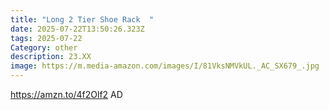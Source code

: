 ```yaml
---
title: "Long 2 Tier Shoe Rack  "
date: 2025-07-22T13:50:26.323Z
tags: 2025-07-22
Category: other
description: 23.XX
image: https://m.media-amazon.com/images/I/81VksNMVkUL._AC_SX679_.jpg
---
```

https://amzn.to/4f2Olf2 AD